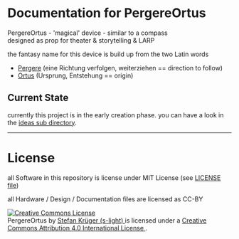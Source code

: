 <!--lint disable list-item-indent-->
# Documentation for PergereOrtus

PergereOrtus - 'magical' device - similar to a compass  
designed as prop for theater & storytelling & LARP

the fantasy name for this device is build up from the two Latin words
- [Pergere](http://www.albertmartin.de/latein/?q=pergere) (eine Richtung verfolgen, weiterziehen == direction to follow)
- [Ortus](http://www.albertmartin.de/latein/?q=ortus) (Ursprung, Entstehung == origin)


## Current State
currently this project is in the early creation phase.
you can have a look in the [ideas sub directory](ideas/readme.md).


---
# License
all Software in this repository is license under MIT License (see [LICENSE file](../LICENSE))

all Hardware / Design / Documentation files are licensed as CC-BY

<!-- License info -->
<a rel="license" href="http://creativecommons.org/licenses/by/4.0/">
    <img alt="Creative Commons License" style="border-width:0" src="https://i.creativecommons.org/l/by/4.0/88x31.png" />
</a><br />
<span xmlns:dct="http://purl.org/dc/terms/" property="dct:title">
    PergereOrtus
</span>
by
<a xmlns:cc="http://creativecommons.org/ns#" href="https://github.com/s-light/LEDBoard_Layout_Sun" property="cc:attributionName" rel="cc:attributionURL">
    Stefan Krüger (s-light)
</a>
is licensed under a
<a rel="license" href="http://creativecommons.org/licenses/by/4.0/">
    Creative Commons Attribution 4.0 International License
</a>.
